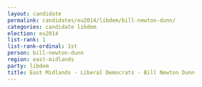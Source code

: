 ```yaml
---
layout: candidate
permalink: candidates/eu2014/libdem/bill-newton-dunn/
categories: candidate libdem
election: eu2014
list-rank: 1
list-rank-ordinal: 1st
person: bill-newton-dunn
region: east-midlands
party: libdem
title: East Midlands - Liberal Democrats - Bill Newton Dunn
---
```

